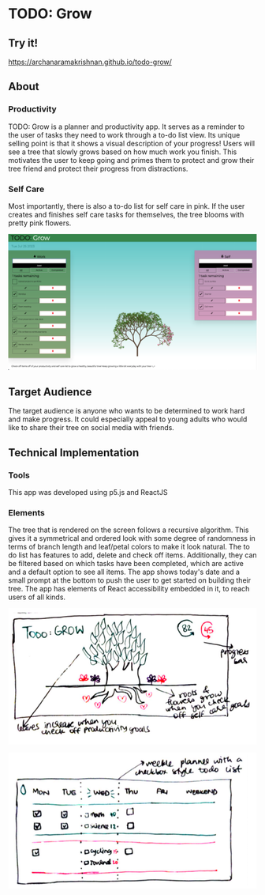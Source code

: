 # TODO: Grow

## Try it! 
https://archanaramakrishnan.github.io/todo-grow/

## About

### Productivity
TODO: Grow is a planner and productivity app. It serves as a reminder to the user of tasks they need to work through a to-do list view. Its unique selling point is that it shows a visual description of your progress! Users will see a tree that slowly grows based on how much work you finish. This motivates the user to keep going and primes them to protect and grow their tree friend and protect their progress from distractions. 

### Self Care
Most importantly, there is also a to-do list for self care in pink. If the user creates and finishes self care tasks for themselves, the tree blooms with pretty pink flowers. 

![Website with a tree and to do list](https://github.com/archanaramakrishnan/todo-grow/blob/main/public/web.png?raw=true)

## Target Audience
The target audience is anyone who wants to be determined to work hard and make progress. It could especially appeal to young adults who would like to share their tree on social media with friends.


## Technical Implementation

### Tools
This app was developed using p5.js and ReactJS

### Elements
The tree that is rendered on the screen follows a recursive algorithm. This gives it a symmetrical and ordered look with some degree of randomness in terms of branch length and leaf/petal colors to make it look natural. The to do list has features to add, delete and check off items. Additionally, they can be filtered based on which tasks have been completed, which are active and a default option to see all items. The app shows today's date and a small prompt at the bottom to push the user to get started on building their tree. The app has elements of React accessibility embedded in it, to reach users of all kinds. 

![Handrawn sketch of a tree with flowers. The leafs denote productivity while the flowers denote completion of a self care todo](https://github.com/archanaramakrishnan/todo-grow/blob/main/public/sketch-tree.png?raw=true)

![Handrawn sketch of a tree with flowers. The leafs denote productivity while the flowers denote completion of a self care todo](https://github.com/archanaramakrishnan/todo-grow/blob/main/public/sketch-list.png?raw=true)
